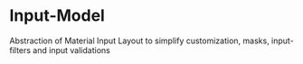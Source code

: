 # Input-Model
Abstraction of Material Input Layout to simplify customization, masks, input-filters and input validations
